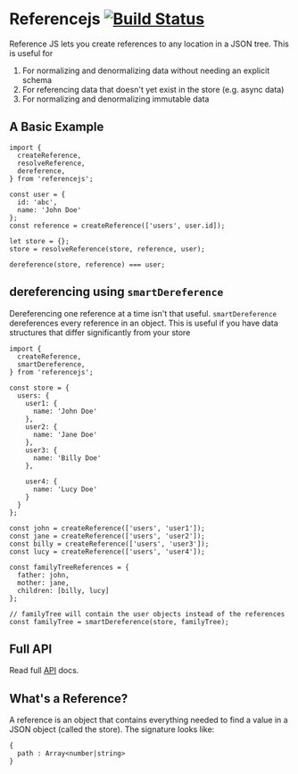 # Referencejs [![Build Status](https://travis-ci.org/mindblight/referencejs.svg?branch=master)](https://travis-ci.org/mindblight/referencejs)

Reference JS lets you create references to any location in a JSON tree.
This is useful for

1. For normalizing and denormalizing data without needing an explicit schema
2. For referencing data that doesn't yet exist in the store (e.g. async data)
3. For normalizing and denormalizing immutable data

## A Basic Example

    import {
      createReference,
      resolveReference,
      dereference,
    } from 'referencejs';

    const user = {
      id: 'abc',
      name: 'John Doe'
    };
    const reference = createReference(['users', user.id]);

    let store = {};
    store = resolveReference(store, reference, user);

    dereference(store, reference) === user;

## dereferencing using `smartDereference`
Dereferencing one reference at a time isn't that useful. `smartDereference` dereferences
every reference in an object. This is useful if you have data structures that differ
significantly from your store

    import {
      createReference,
      smartDereference,
    } from 'referencejs';

    const store = {
      users: {
        user1: {
          name: 'John Doe'
        },
        user2: {
          name: 'Jane Doe'
        },
        user3: {
          name: 'Billy Doe'
        },

        user4: {
          name: 'Lucy Doe'
        }
      }
    };

    const john = createReference(['users', 'user1']);
    const jane = createReference(['users', 'user2']);
    const billy = createReference(['users', 'user3']);
    const lucy = createReference(['users', 'user4']);

    const familyTreeReferences = {
      father: john,
      mother: jane,
      children: [billy, lucy]
    };

    // familyTree will contain the user objects instead of the references  
    const familyTree = smartDereference(store, familyTree);

## Full API
Read full [API](docs/api.md) docs.

## What's a Reference?
A reference is an object that contains everything needed to find a value in a JSON object (called the store).
The signature looks like:

    {
      path : Array<number|string>
    }

